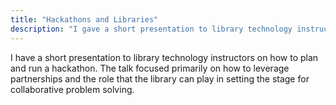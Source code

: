```yaml
---
title: "Hackathons and Libraries"
description: "I gave a short presentation to library technology instructors on how to plan and run a hackathon, including important caveats and warnings."
---
```


I have a short presentation to library technology instructors on how to plan and run a hackathon. The talk focused primarily on how to leverage partnerships and the role that the library can play in setting the stage for collaborative problem solving.

<!--more-->

<div class="embed">
  <script async class="speakerdeck-embed" data-id="aa37595a0f064720adc4ea3036fd2790" data-ratio="1.77777777777778" src="//speakerdeck.com/assets/embed.js"></script>
</div>
